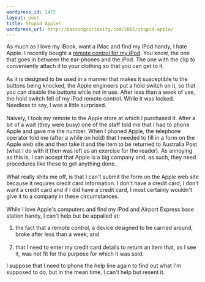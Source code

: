 ```yaml
--- 
wordpress_id: 1472
layout: post
title: Stupid Apple!
wordpress_url: http://passingcuriosity.com/2005/stupid-apple/
---
```

As much as I love my iBook, want a iMac and find my iPod handy, I hate Apple. I recently bought a <a href="http://store.apple.com/1-800-MY-APPLE/WebObjects/AppleStore.woa/72703/wo/NQ5mkcimnHtZ2vNjbMnFcx2NBju/1.0.0.11.1.0.6.9.3.19.0.1.0.1.1.1.1.0.3">remote control for my iPod</a>. You know, the one that goes in between the ear-phones and the iPod. The one with the clip to conveniently attach it to your clothing so that you can get to it.<br /><br />As it is designed to be used in a manner that makes it susceptible to the buttons being knocked, the Apple engineers put a hold switch on it, so that you can disable the buttons while not in use. After less than a week of use, the hold switch fell of my iPod remote control. While it was locked. Needless to say, I was a little surprised.<br /><br />Naively, I took my remote to the Apple store at which I purchased it. After a bit of a wait (they were busy) one of the staff told me that I had to phone Apple and gave me the number. When I phoned Apple, the telephone operator told me (after a while on hold) that I needed to fill in a form on the Apple web site and then take it and the item to be returned to Australia Post (what I do with it then was left as an exercise for the reader). As annoying as this is, I can accept that Apple is a big company and, as such, they need procedures like these to get anything done.<br /><br />What really shits me off, is that I can't submit the form on the Apple web site because it requires credit card information. I don't have a credit card, I don't want a credit card and if I did have a credit card, I most certainly wouldn't give it to a company in these circumstances.<br /><br />While I love Apple's computers and find my iPod and Airport Express base station handy, I can't help but be appalled at:<ol><li> the fact that a remote control, a device designed to be carried around, broke after less than a week; and</li><br /><li>that I need to enter my credit card details to return an item that, as I see it, was not fit for the purpose for which it was sold.</li></ol>I suppose that I need to phone the help line again to find out what I'm supposed to do, but in the mean time, I can't help but resent it.
